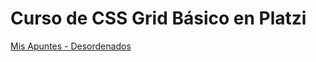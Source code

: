 # Curso de CSS Grid Básico en Platzi

[Mis Apuntes - Desordenados](https://aliensanderdiaz.github.io/curso-de-css-grid-basico-platzi/apuntes.html)
